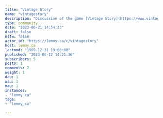 ```yaml
---
title: "Vintage Story" 
name: "vintagestory"
description: "Discussion of the game [Vintage Story](https://www.vintagestory.at/), a block survival game similar to Minecraft but with more emphasis on realism and depth of gameplay."
type: community
date: "2023-06-21 14:54:33"
draft: false
nsfw: false
actor_id: "https://lemmy.ca/c/vintagestory"
host: lemmy.ca
lastmod: "1969-12-31 19:00:00"
published: "2023-06-12 14:21:36"
subscribers: 5
posts: 1
comments: 2
weight: 1
dau: 1
wau: 1
mau: 1
instances:
- "lemmy_ca"
tags: 
- "lemmy_ca"

---
```

